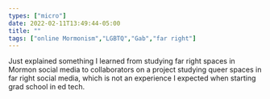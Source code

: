 ```yaml
---
types: ["micro"]
date: 2022-02-11T13:49:44-05:00
title: ""
tags: ["online Mormonism","LGBTQ","Gab","far right"]
---
```

Just explained something I learned from studying far right spaces in Mormon social media to collaborators on a project studying queer spaces in far right social media, which is not an experience I expected when starting grad school in ed tech.
